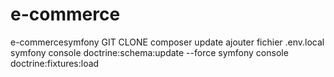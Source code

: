 # e-commerce
e-commercesymfony
GIT CLONE
composer update
ajouter fichier .env.local
symfony console doctrine:schema:update --force
symfony console doctrine:fixtures:load
